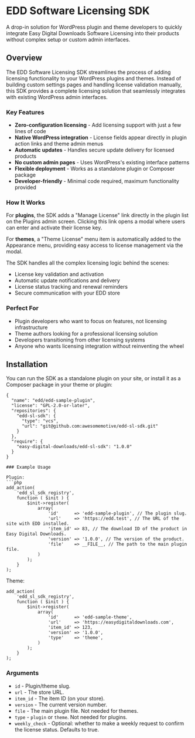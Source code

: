 # EDD Software Licensing SDK

A drop-in solution for WordPress plugin and theme developers to quickly integrate Easy Digital Downloads Software Licensing into their products without complex setup or custom admin interfaces.

## Overview

The EDD Software Licensing SDK streamlines the process of adding licensing functionality to your WordPress plugins and themes. Instead of building custom settings pages and handling license validation manually, this SDK provides a complete licensing solution that seamlessly integrates with existing WordPress admin interfaces.

### Key Features

- **Zero-configuration licensing** - Add licensing support with just a few lines of code
- **Native WordPress integration** - License fields appear directly in plugin action links and theme admin menus
- **Automatic updates** - Handles secure update delivery for licensed products
- **No custom admin pages** - Uses WordPress's existing interface patterns
- **Flexible deployment** - Works as a standalone plugin or Composer package
- **Developer-friendly** - Minimal code required, maximum functionality provided

### How It Works

For **plugins**, the SDK adds a "Manage License" link directly in the plugin list on the Plugins admin screen. Clicking this link opens a modal where users can enter and activate their license key.

For **themes**, a "Theme License" menu item is automatically added to the Appearance menu, providing easy access to license management via the modal.

The SDK handles all the complex licensing logic behind the scenes:
- License key validation and activation
- Automatic update notifications and delivery
- License status tracking and renewal reminders
- Secure communication with your EDD store

### Perfect For

- Plugin developers who want to focus on features, not licensing infrastructure
- Theme authors looking for a professional licensing solution
- Developers transitioning from other licensing systems
- Anyone who wants licensing integration without reinventing the wheel

## Installation

You can run the SDK as a standalone plugin on your site, or install it as a Composer package in your theme or plugin:

```
{
  "name": "edd/edd-sample-plugin",
  "license": "GPL-2.0-or-later",
  "repositories": {
    "edd-sl-sdk": {
      "type": "vcs",
      "url": "git@github.com:awesomemotive/edd-sl-sdk.git"
    }
  },
  "require": {
    "easy-digital-downloads/edd-sl-sdk": "1.0.0"
  }
}

### Example Usage

Plugin:
```php
add_action(
	'edd_sl_sdk_registry',
	function ( $init ) {
		$init->register(
			array(
				'id'      => 'edd-sample-plugin', // The plugin slug.
				'url'     => 'https://edd.test', // The URL of the site with EDD installed.
				'item_id' => 83, // The download ID of the product in Easy Digital Downloads.
				'version' => '1.0.0', // The version of the product.
				'file'    => __FILE__, // The path to the main plugin file.
			)
		);
	}
);
```

Theme:
```
add_action(
	'edd_sl_sdk_registry',
	function ( $init ) {
		$init->register(
			array(
				'id'      => 'edd-sample-theme',
				'url'     => 'https://easydigitaldownloads.com',
				'item_id' => 123,
				'version' => '1.0.0',
				'type'    => 'theme',
			)
		);
	}
);
```

### Arguments

- `id` - Plugin/theme slug.
- `url` - The store URL.
- `item_id` - The item ID (on your store).
- `version` - The current version number.
- `file` - The main plugin file. Not needed for themes.
- `type` - `plugin` or `theme`. Not needed for plugins.
- `weekly_check` - Optional: whether to make a weekly request to confirm the license status. Defaults to true.
